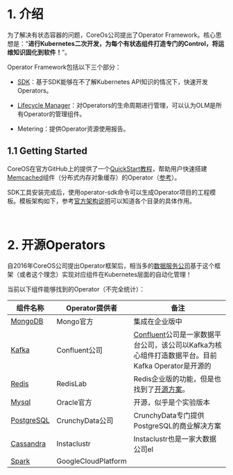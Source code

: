 # 1. 介绍

为了解决有状态容器的问题，CoreOs公司提出了Operator Framework。核心思想是：“**进行Kubernetes二次开发，为每个有状态组件打造专门的Control，将运维知识固化到软件！**”。

Operator Framework包括以下三个部分：

- [SDK](https://github.com/operator-framework/operator-sdk/blob/master/doc/user-guide.md)：基于SDK能够在不了解Kubernetes API知识的情况下，快速开发Operators。

- [Lifecycle Manager](https://github.com/operator-framework/operator-lifecycle-manager/blob/master/Documentation/install/install.md)：对Operators的生命周期进行管理，可以认为OLM是所有Operator的管理组件。

- Metering：提供Operator资源使用报告。

## 1.1 Getting Started

CoreOS在官方GitHub上的提供了一个[QuickStart教程](https://github.com/operator-framework/getting-started)，帮助用户快速搭建[Memcached](https://memcached.org/)组件（分布式内存对象缓存）的Operator（[参考](https://github.com/LinQing2017/notes/blob/master/Kubernetes/OpSDK安装.md)）。

SDK工具安装完成后，使用operator-sdk命令可以生成Operator项目的工程模板。模板架构如下，参考[官方架构说明](https://github.com/operator-framework/operator-sdk/blob/master/doc/project_layout.md)可以知道各个目录的具体作用。

​                                

# 2. 开源Operators

自2016年CoreOS公司提出Operator框架后，相当多的[数据服务公司](https://commons.openshift.org/sig/operators.html)基于这个框架（或者这个理念）实现对应组件在Kubernetes层面的自动化管理！

当前以下组件能够找到的Operator（不完全统计）：

| 组件名称                                                     | Operator提供者      | 备注                                                         |
| ------------------------------------------------------------ | ------------------- | ------------------------------------------------------------ |
| [MongoDB](https://docs.opsmanager.mongodb.com/current/tutorial/install-k8s-operator/) | Mongo官方           | 集成在企业版中                                               |
| [Kafka](https://www.confluent.io/confluent-operator/)        | Confluent公司       | [Confluent](https://www.confluent.io/confluent-operator/)公司是一家数据平台公司，该公司以Kafka为核心组件打造数据平台。目前Kafka  Operator是开源的 |
| [Redis](https://redislabs.com/blog/redis-enterprise-operator-kubernetes/) | RedisLab            | Redis企业版的功能，但是也找到了[开源方案](https://github.com/spotahome/redis-operator)。 |
| [Mysql](https://github.com/oracle/mysql-operator)            | Oracle官方          | 开源，似乎是个实验版本                                       |
| [PostgreSQL](https://github.com/CrunchyData/postgres-operator) | CrunchyData公司     | CrunchyData专门提供PostgreSQL的商业解决方案                  |
| [Cassandra](https://github.com/instaclustr/cassandra-operator) | Instaclustr         | Instaclustr也是一家大数据公司el                              |
| [Spark](https://github.com/GoogleCloudPlatform/spark-on-k8s-operator) | GoogleCloudPlatform |                                                              |

 